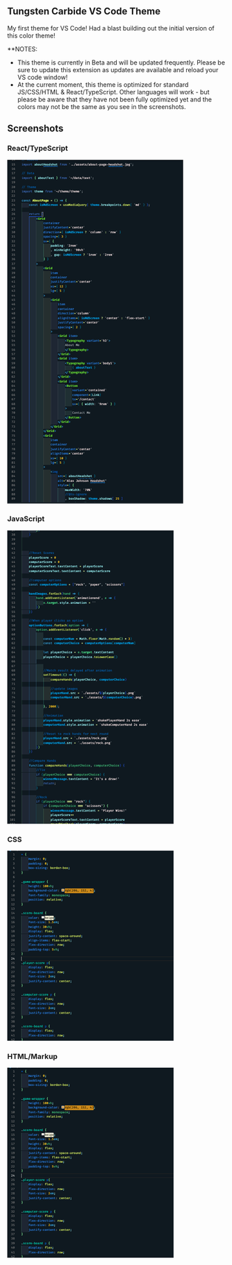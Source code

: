 ## Tungsten Carbide VS Code Theme

My first theme for VS Code! Had a blast building out the initial version of this color theme!

**NOTES: 

- This theme is currently in Beta and will be updated frequently. Please be sure to update this extension as updates are available and reload your VS code window!
- At the current moment, this theme is optimized for standard JS/CSS/HTML & React/TypeScript. Other languages will work - but please be aware that they have not been fully optimized yet and the colors may not be the same as you see in the screenshots. 

## Screenshots

### React/TypeScript
![TypeScript/React](images/tc-react-updated.png)

### JavaScript
![JS](images/tc-js-updated.png) 

### CSS
![CSS](images/tc-css-updated.png) 

### HTML/Markup
![HTML](images/tc-html-updated.png)





